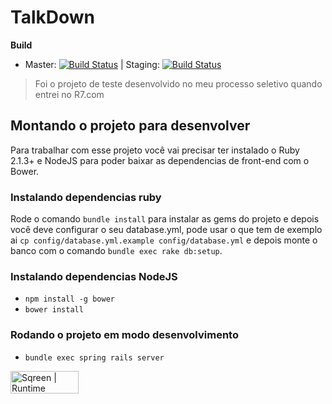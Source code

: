 # TalkDown


**Build**

- Master: [![Build Status](https://travis-ci.org/paulopatto/talk_down.svg?branch=master)](https://travis-ci.org/paulopatto/talk_down)  | Staging: [![Build Status](https://travis-ci.org/paulopatto/talk_down.svg?branch=staging)](https://travis-ci.org/paulopatto/talk_down)

> Foi o projeto de teste desenvolvido no meu processo seletivo quando entrei no R7.com

## Montando o projeto para desenvolver

Para trabalhar com esse projeto você vai precisar ter instalado o Ruby 2.1.3+ e NodeJS para poder baixar as dependencias de front-end com o Bower.

### Instalando dependencias ruby

Rode o comando `bundle install` para instalar as gems do projeto e depois você deve configurar o seu database.yml, pode usar o que tem de exemplo ai
`cp config/database.yml.example config/database.yml` e depois monte o banco com o comando `bundle exec rake db:setup`.

### Instalando dependencias NodeJS

- `npm install -g bower`
- `bower install`

### Rodando o projeto em modo desenvolvimento

- `bundle exec spring rails server`


<a title="Realtime application protection" href="https://www.sqreen.io/?utm_source=badge">
  <img style="width:109px;height:36px" src="https://s3-eu-west-1.amazonaws.com/sqreen-assets/badges/20171107/sqreen-dark-badge.svg" alt="Sqreen | Runtime Application Protection" />
</a>
